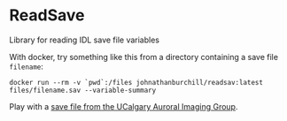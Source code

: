 # ReadSave
 Library for reading IDL save file variables

 With docker, try something like this from a directory containing a save file `filename`:

 ``docker run --rm -v `pwd`:/files johnathanburchill/readsav:latest files/filename.sav --variable-summary``
 
 Play with a [save file from the UCalgary Auroral Imaging Group](https://data.phys.ucalgary.ca/sort_by_project/THEMIS/asi/skymaps/rank/rank_20130107/themis_skymap_rank_20130107-%2B_vXX.sav).
